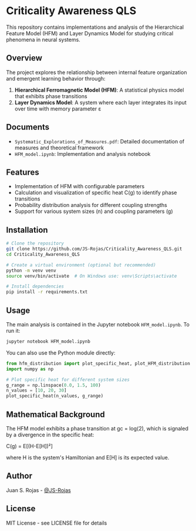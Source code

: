 # Criticality Awareness QLS

This repository contains implementations and analysis of the Hierarchical Feature Model (HFM) and Layer Dynamics Model for studying critical phenomena in neural systems.

## Overview

The project explores the relationship between internal feature organization and emergent learning behavior through:

1. **Hierarchical Ferromagnetic Model (HFM)**: A statistical physics model that exhibits phase transitions
2. **Layer Dynamics Model**: A system where each layer integrates its input over time with memory parameter ε

## Documents

- `Systematic_Explorations_of_Measures.pdf`: Detailed documentation of measures and theoretical framework
- `HFM_model.ipynb`: Implementation and analysis notebook

## Features

- Implementation of HFM with configurable parameters
- Calculation and visualization of specific heat C(g) to identify phase transitions
- Probability distribution analysis for different coupling strengths
- Support for various system sizes (n) and coupling parameters (g)

## Installation

```bash
# Clone the repository
git clone https://github.com/JS-Rojas/Criticality_Awareness_QLS.git
cd Criticality_Awareness_QLS

# Create a virtual environment (optional but recommended)
python -m venv venv
source venv/bin/activate  # On Windows use: venv\Scripts\activate

# Install dependencies
pip install -r requirements.txt
```

## Usage

The main analysis is contained in the Jupyter notebook `HFM_model.ipynb`. To run it:

```bash
jupyter notebook HFM_model.ipynb
```

You can also use the Python module directly:

```python
from hfm_distribution import plot_specific_heat, plot_HFM_distribution
import numpy as np

# Plot specific heat for different system sizes
g_range = np.linspace(0.0, 1.5, 100)
n_values = [10, 20, 30]
plot_specific_heat(n_values, g_range)
```

## Mathematical Background

The HFM model exhibits a phase transition at gc = log(2), which is signaled by a divergence in the specific heat:

C(g) = E[(H-E[H])²]

where H is the system's Hamiltonian and E[H] is its expected value.

## Author

Juan S. Rojas - [@JS-Rojas](https://github.com/JS-Rojas)

## License

MIT License - see LICENSE file for details 
